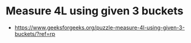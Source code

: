 # Measure 4L using given 3 buckets
- https://www.geeksforgeeks.org/puzzle-measure-4l-using-given-3-buckets/?ref=rp